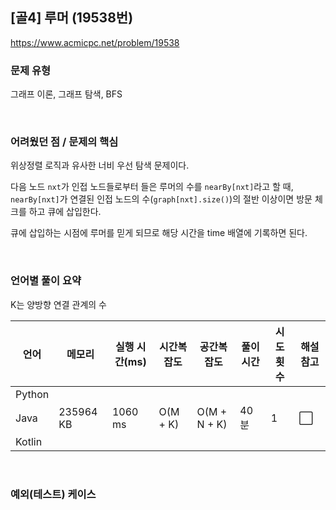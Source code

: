 ## [골4] 루머 (19538번)

https://www.acmicpc.net/problem/19538

### 문제 유형

그래프 이론, 그래프 탐색, BFS

<br>

### 어려웠던 점 / 문제의 핵심

위상정렬 로직과 유사한 너비 우선 탐색 문제이다.

다음 노드 `nxt`가 인접 노드들로부터 들은 루머의 수를 `nearBy[nxt]`라고 할 때, `nearBy[nxt]`가 연결된 인접 노드의 수(`graph[nxt].size()`)의 절반 이상이면 방문 체크를 하고 큐에 삽입한다.

큐에 삽입하는 시점에 루머를 믿게 되므로 해당 시간을 time 배열에 기록하면 된다.

<br>

### 언어별 풀이 요약

K는 양방향 연결 관계의 수

| 언어   | 메모리    | 실행 시간(ms) | 시간복잡도 | 공간복잡도   | 풀이 시간 | 시도 횟수 | 해설 참고            |
| ------ | --------- | ------------- | ---------- | ------------ | --------- | --------- | -------------------- |
| Python |           |               |            |              |           |           |                      |
| Java   | 235964 KB | 1060 ms       | O(M + K)   | O(M + N + K) | 40분      | 1         | :white_large_square: |
| Kotlin |           |               |            |              |           |           |                      |

<br>

### 예외(테스트) 케이스

```
```

